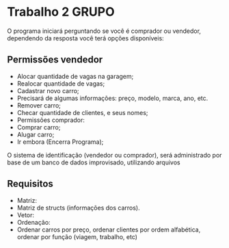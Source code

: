 # Trabalho 2 GRUPO

O programa iniciará perguntando se você é comprador ou vendedor, dependendo da resposta você terá opções disponíveis:

## Permissões vendedor

- Alocar quantidade de vagas na garagem;
- Realocar quantidade de vagas;
- Cadastrar novo carro;
- Precisará de algumas informações: preço, modelo, marca, ano, etc.
- Remover carro;
- Checar quantidade de clientes, e seus nomes;
- Permissões comprador:
- Comprar carro;
- Alugar carro;
- Ir embora (Encerra Programa);

 O sistema de identificação (vendedor ou comprador), será administrado por base de um banco de dados improvisado, utilizando arquivos
## Requisitos

- Matriz:
- Matriz de structs (informações dos carros).
- Vetor:
- Ordenação:
- Ordenar carros por preço, ordenar clientes por ordem alfabética,   ordenar por função (viagem, trabalho, etc)
